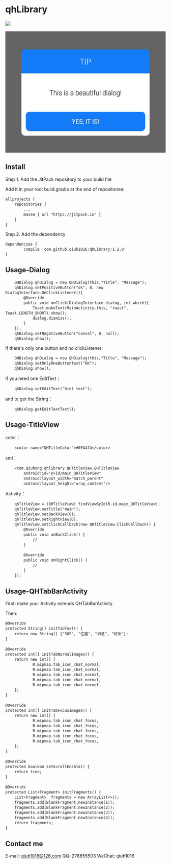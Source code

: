 qhLibrary
============

[![](https://jitpack.io/v/qiuh1016/qhLibrary.svg)](https://jitpack.io/#qiuh1016/qhLibrary)

<!-- ![](pic.png =100*80) -->

<img src="pic.png" width="540" height="380">

Install
------------

Step 1. Add the JitPack repository to your build file

Add it in your root build.gradle at the end of repositories:

    allprojects {
		repositories {
			...
			maven { url "https://jitpack.io" }
		}
	}

Step 2. Add the dependency

	dependencies {
	        compile 'com.github.qiuh1016:qhLibrary:1.2.0'
	}



Usage-Dialog
--------------

        QHDialog qhDialog = new QHDialog(this,"Title", "Message");
        qhDialog.setPositiveButton("ok", 0, new DialogInterface.OnClickListener(){
            @Override
            public void onClick(DialogInterface dialog, int which){
                Toast.makeText(MainActivity.this, "toast", Toast.LENGTH_SHORT).show();
                dialog.dismiss();
            }
        });
        qhDialog.setNegativeButton("cancel", 0, null);
        qhDialog.show();

If there's only one button and no clickListener:

        QHDialog qhDialog = new QHDialog(this,"Title", "Message");
        qhDialog.setOnlyOneButtonText("OK");
        qhDialog.show();


If you need one EditText：
        
        qhDialog.setEditText("hint text");

and to get the String：

        qhDialog.getEditTextText();

Usage-TitleView
--------------
color：

        <color name="QHTitleColor">#0FA474</color>
xml：
        
        <com.qiuhong.qhlibrary.QHTitleView.QHTitleView
            android:id="@+id/main_QHTitleView"
            android:layout_width="match_parent"
            android:layout_height="wrap_content"/>

Activity：

        qhTitleView = (QHTitleView) findViewById(R.id.main_QHTitleView);
        qhTitleView.setTitle("main");
        qhTitleView.setBackView(0);
        qhTitleView.setRightView(0);
        qhTitleView.setClickCallback(new QHTitleView.ClickCallback() {
            @Override
            public void onBackClick() {
                //
            }
            
            @Override
            public void onRightClick() {
                //
            }
        });

Usage-QHTabBarActivity
--------------
First: 
    make your Activity extends QHTabBarActivity
    
Then:

    @Override
    protected String[] initTabText() {
        return new String[] {"SOS", "位置", "消息", "好友"};
    }

    @Override
    protected int[] initTabNormalImages() {
        return new int[] {
                R.mipmap.tab_icon_chat_normal,
                R.mipmap.tab_icon_chat_normal,
                R.mipmap.tab_icon_chat_normal,
                R.mipmap.tab_icon_chat_normal,
                R.mipmap.tab_icon_chat_normal
        };
    }

    @Override
    protected int[] initTabFocusImages() {
        return new int[] {
                R.mipmap.tab_icon_chat_focus,
                R.mipmap.tab_icon_chat_focus,
                R.mipmap.tab_icon_chat_focus,
                R.mipmap.tab_icon_chat_focus,
                R.mipmap.tab_icon_chat_focus,
        };
    }

    @Override
    protected boolean setScrollEnable() {
        return true;
    }

    @Override
    protected List<Fragment> initFragments() {
        List<Fragment>  fragments = new ArrayList<>();
        fragments.add(BlankFragment.newInstance(1));
        fragments.add(BlankFragment.newInstance(2));
        fragments.add(BlankFragment.newInstance(3));
        fragments.add(BlankFragment.newInstance(4));
        return fragments;
    }


Contact me
-------------
E-mail: qiuh1016@126.com
QQ: 276655503
WeChat: qiuh1016
